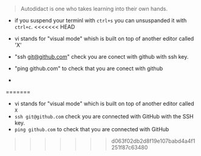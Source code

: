 > Autodidact is one who takes learning into their own hands.

* if you suspend your terminl with `ctrl+s` you can unsuspanded it with `ctrl+c`.
<<<<<<< HEAD

* vi stands for "visual mode" whish is built on top of another editor called 'X'

* "ssh git@github.com" check you are conect with github with ssh key.

* "ping github.com" to check that you are conect with github

* 
=======
* vi stands for "visual mode" which is built on top of another editor called `X`
* `ssh git@github.com` check you are connected with GitHub with the SSH key.
* `ping github.com` to check that you are connected with GitHub
>>>>>>> d063f02db2d8f19e107babd4a4f1251f87c63480
